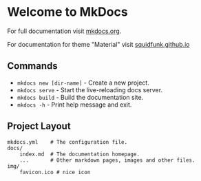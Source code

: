 # Welcome to MkDocs

For full documentation visit [mkdocs.org](https://www.mkdocs.org).

For documentation for theme "Material" visit [squidfunk.github.io](https://squidfunk.github.io/mkdocs-material/)

## Commands

* `mkdocs new [dir-name]` - Create a new project.
* `mkdocs serve` - Start the live-reloading docs server.
* `mkdocs build` - Build the documentation site.
* `mkdocs -h` - Print help message and exit.

## Project Layout

    mkdocs.yml    # The configuration file.
    docs/
        index.md  # The documentation homepage.
        ...       # Other markdown pages, images and other files.
    img/
        favicon.ico # nice icon 

    
